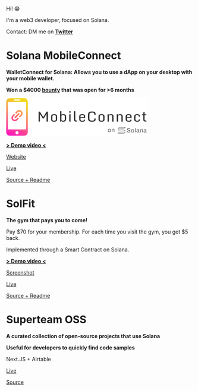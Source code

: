 Hi! 😁

I'm a web3 developer, focused on Solana.

Contact: DM me on [**Twitter**](https://twitter.com/maximschmidt94)

# Solana MobileConnect

**WalletConnect for Solana: Allows you to use a dApp on your desktop with your mobile wallet.**

**Won a $4000 [bounty](https://de.superteam.fun/bounties/build-login-with-mobile) that was open for >6 months**

[![MobileConnect](logo.png)](https://solana-mobileconnect.com)

[**> Demo video <**](https://www.youtube.com/watch?v=t1ed9T6w3Ao)

[Website](https://solana-mobileconnect.com)

[Live](https://solana-mobileconnect.com/nft-demo)

[Source + Readme](https://github.com/Solana-MobileConnect)

# SolFit

**The gym that pays you to come!**

Pay $70 for your membership. For each time you visit the gym, you get $5 back.

Implemented through a Smart Contract on Solana.

[**> Demo video <**](https://www.youtube.com/watch?v=PJ1FmzHM_SE)

[Screenshot](https://github.com/maxims94/solfit/blob/main/img/screenshot.png)

[Live](https://solfit.vercel.app/)

[Source + Readme](https://github.com/maxims94/solfit)

# Superteam OSS

**A curated collection of open-source projects that use Solana**

**Useful for developers to quickly find code samples**

Next.JS + Airtable

[Live](https://oss.superteam.com/)

[Source](https://github.com/maxims94/https://github.com/maxims94/superteam-opensource)
